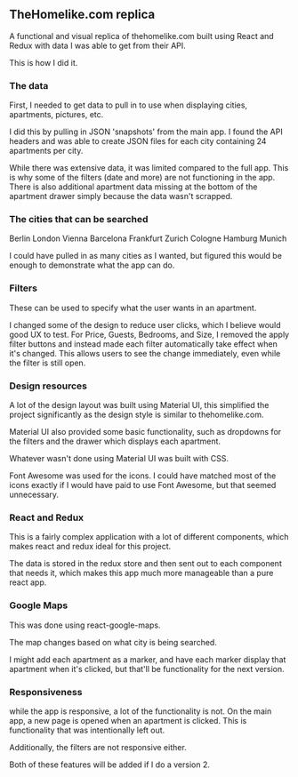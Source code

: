 ## TheHomelike.com replica

A functional and visual replica of thehomelike.com built using React and Redux with data I was able to get from their API.

This is how I did it.

### The data

First, I needed to get data to pull in to use when displaying cities, apartments, pictures, etc.

I did this by pulling in JSON 'snapshots' from the main app. I found the API headers and was able to create JSON files for each city containing 24 apartments per city.

While there was extensive data, it was limited compared to the full app. This is why some of the filters (date and more) are not functioning in the app. There is also additional apartment data missing at the bottom of the apartment drawer simply because the data wasn't scrapped.

### The cities that can be searched

Berlin
London
Vienna
Barcelona
Frankfurt
Zurich
Cologne
Hamburg
Munich

I could have pulled in as many cities as I wanted, but figured this would be enough to demonstrate what the app can do.

### Filters

These can be used to specify what the user wants in an apartment.

I changed some of the design to reduce user clicks, which I believe would good UX to test. For Price, Guests, Bedrooms, and Size, I removed the apply filter buttons and instead made each filter automatically take effect when it's changed. This allows users to see the change immediately, even while the filter is still open.

### Design resources

A lot of the design layout was built using Material UI, this simplified the project significantly as the design style is similar to thehomelike.com. 

Material UI also provided some basic functionality, such as dropdowns for the filters and the drawer which displays each apartment.

Whatever wasn't done using Material UI was built with CSS.

Font Awesome was used for the icons. I could have matched most of the icons exactly if I would have paid to use Font Awesome, but that seemed unnecessary.

### React and Redux

This is a fairly complex application with a lot of different components, which makes react and redux ideal for this project.

The data is stored in the redux store and then sent out to each component that needs it, which makes this app much more manageable than a pure react app.

### Google Maps

This was done using react-google-maps.

The map changes based on what city is being searched. 

I might add each apartment as a marker, and have each marker display that apartment when it's clicked, but that'll be functionality for the next version.

### Responsiveness

while the app is responsive, a lot of the functionality is not. On the main app, a new page is opened when an apartment is clicked. This is functionality that was intentionally left out. 

Additionally, the filters are not responsive either.

Both of these features will be added if I do a version 2.